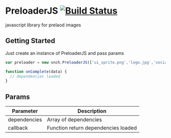 PreloaderJS [![Build Status](https://travis-ci.org/PauloSanches/preloaderJS.svg?branch=master)](https://travis-ci.org/PauloSanches/preloaderJS)
==========

javascript library for prelaod images

## Getting Started
Just create an instance of PreloaderJS and pass params
````js
var preloader = new snch.PreloaderJS(['ui_sprite.png','logo.jpg','social_sprite.png'], onComplete);

function onComplete(data) {
  // dependencies loaded
}
````

## Params

| Parameter     | Description       |
|---------------|-------------------|
| dependencies      | Array of dependencies     |
| callback      | Function  return dependencies loaded   |
